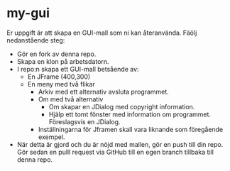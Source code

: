 my-gui
======

Er uppgift är att skapa en GUI-mall som ni kan återanvända. Fäölj nedanstående steg:

  - Gör en fork av denna repo.
  - Skapa en klon på arbetsdatorn.
  - I repo:n skapa ett GUI-mall betsående av:
    - En JFrame (400,300)
    - En meny med två flikar
      - Arkiv med ett alternativ avsluta programmet.
      - Om med två alternativ
        - Om skapar en JDialog med copyright information.
        - Hjälp ett tomt fönster med information om programmet. Föreslagsvis en JDialog.
      - Inställningarna för Jframen skall vara liknande som föregående exempel.
  - När detta är gjord och du är nöjd med mallen, gör en push till din repo. Gör sedan en pulll request via GitHub till en egen branch tillbaka till denna repo.
